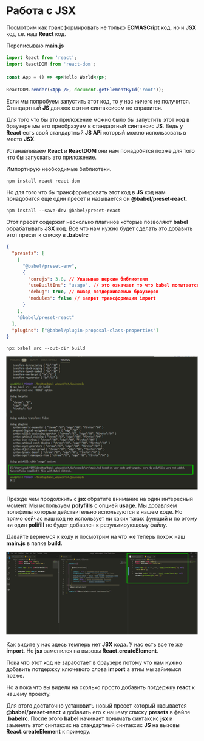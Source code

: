 # Работа с JSX

Посмотрим как трансформировать не только **ECMASCript** код, но и **JSX** код т.е. наш **React** код.

Переписываю **main.js**

```jsx
import React from 'react';
import ReactDOM from 'react-dom';

const App = () => <p>Hello World</p>;

ReactDOM.render(<App />, document.getElementById('root'));
```

Если мы попробуем запустить этот код, то у нас ничего не получится. Стандартный **JS** движок с этим синтаксисом не справится.

Для того что бы это приложение можно было бы запустить этот код в браузере мы его преобразуем в стандартный синтаксис **JS**. Ведь у **React** есть свой стандартный **JS APi** который можно использовать в место **JSX**.

Устанавливаем **React** и **ReactDOM** они нам понадобятся позже для того что бы запускать это приложение.

Импортирую необходимые библиотеки.

```shell
npm install react react-dom
```

Но для того что бы трансформировать этот код в **JS** код нам понадобится еще один пресет и называется он **@babel/preset-react**.

```shell
npm install --save-dev @babel/preset-react
```

Этот пресет содержит несколько плагинов которые позволяют **babel** обрабатывать **JSX** код. Все что нам нужно будет сделать это добавить этот пресет к списку в **.babelrc**

```json
{
  "presets": [
    [
      "@babel/preset-env",
      {
        "corejs": 3.8, // Указываю версию библиотеки
        "useBuiltIns": "usage", // это означает то что babel попытается найти те места в коде которые используют новые функции языка и подключить только нужные polyfills
        "debug": true, // вывод потдерживаемых браузеров
        "modules": false // запрет трансформации import
      }
    ],
    "@babel/preset-react"
  ],
  "plugins": ["@babel/plugin-proposal-class-properties"]
}
```

```shell
npx babel src --out-dir build
```

![](img/001.png)

Прежде чем продолжить с **jsx** обратите внимание на один интересный момент. Мы используем **polyfills** с опцией **usage**. Мы добавляем полифилы которые действительно используются в нашем коде. Но прямо сейчас наш код не использует ни каких таких функций и по этому ни один **polifill** не будет добавлен к результирующему файлу.

Давайте вернемся к коду и посмотрим на что же теперь похож наш **main.js** в папке **build**.

![](img/002.png)

Как видите у нас здесь темперь нет **JSX** кода. У нас есть все те же **import**. Но **jsx** заменился на вызовы **React.createElement**.

Пока что этот код не заработает в браузере потому что нам нужно добавить потдержку ключевого слова **import** а этим мы займемся позже.

Но а пока что вы видели на сколько просто добавить потдержку **react** к нашему проекту.

Для этого достаточно установить новый пресет который называется **@babel/preset-react** и добавить его к нашему списку **presets** в файле **.babelrc**. После этого **babel** начинает понимать синтаксис **jsx** и заменять этот синтаксис на стандартный синтаксис **JS** на вызовы **React.createElement** к примеру.
